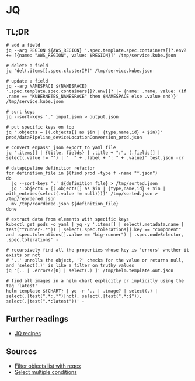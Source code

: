 # JQ

## TL;DR

```shell
# add a field
jq --arg REGION ${AWS_REGION} '.spec.template.spec.containers[]?.env? += [{name: "AWS_REGION", value: $REGION}]' /tmp/service.kube.json

# delete a field
jq 'del(.items[].spec.clusterIP)' /tmp/service.kube.json

# update a field
jq --arg NAMESPACE ${NAMESPACE} '.spec.template.spec.containers[]?.env[]? |= {name: .name, value: (if .name == "KUBERNETES_NAMESPACE" then $NAMESPACE else .value end)}' /tmp/service.kube.json

# sort keys
jq --sort-keys '.' input.json > output.json

# put specific keys on top
jq '.objects = [(.objects[] as $in | {type,name,id} + $in)]' prod/dataPipeline_deviceLocationConversion_prod.json

# convert enpass' json export to yaml file
jq '.items[] | {title, fields} | .title + ":", (.fields[] | select(.value != "") | "  " + .label + ": " + .value)' test.json -cr

# datapipeline definition refactor
for definition_file in $(find prod -type f -name "*.json")
do
  jq --sort-keys '.' ${definition_file} > /tmp/sorted.json
  jq '.objects = [(.objects[] as $in | {type,name,id} + $in | with_entries(select(.value != null)))]' /tmp/sorted.json > /tmp/reordered.json
  mv /tmp/reordered.json ${definition_file}
done

# extract data from elements with specific keys
kubectl get pods -o yaml | yq -y '.items[] | select(.metadata.name | test("^runner-.*")) | select(.spec.tolerations[].key == "component" and .spec.tolerations[].value == "big-runner") | .spec.nodeSelector, .spec.tolerations' -

# recursively find all the properties whose key is 'errors' whether it exists or not
# '..' unrolls the object, '?' checks for the value or returns null, and 'select(.)' is like a filter on truthy values
jq '[.. | .errors?[0] | select(.) ]' /tmp/helm.template.out.json

# find all images in a helm chart explicitly or implicitly using the tag 'latest'
helm template ${CHART} | yq -r '.. | .image? | select(.) | select(.|test(".*:.*")|not), select(.|test(".*:$")), select(.|test(".*:latest"))' -
```

## Further readings

- [JQ recipes]

[jq recipes]: https://remysharp.com/drafts/jq-recipes

## Sources

- [Filter objects list with regex]
- [Select multiple conditions]

[filter objects list with regex]: https://til.hashrocket.com/posts/uv0bjiokwk-use-jq-to-filter-objects-list-with-regex
[select multiple conditions]: https://stackoverflow.com/questions/33057420/jq-select-multiple-conditions#33059058
